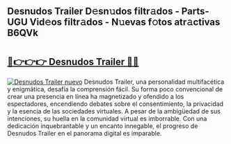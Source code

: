 ## Desnudos Trailer D𝚎sn𝚞dos filtr𝚊dos - Parts-UGU Vid𝚎os filtr𝚊dos - N𝚞evas f𝚘tos atr𝚊ctivas B6QVk

# <h2><a href="http://mbb56qk.tromn.icu/?c=Desnudos+Trailer">🔗👉👉👉 Desnudos Trailer 🔗🔗</a></h2>

[![Desnudos Trailer nuevo](https://i.imgur.com/pEAQMta.gif)](http://mbb56qk.tromn.icu/?c=Desnudos+Trailer)
Desnudos Trailer, una personalidad multifacética y enigmática, desafía la comprensión fácil. Su forma poco convencional de crear una presencia en línea ha magnetizado y ofendido a los espectadores, encendiendo debates sobre el consentimiento, la privacidad y la esencia de las sociedades virtuales. A pesar de la ambigüedad de sus intenciones, su huella en la comunidad virtual es imborrable. Con una dedicación inquebrantable y un encanto innegable, el progreso de Desnudos Trailer en el panorama digital es imparable.
